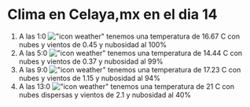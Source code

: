 # Clima en Celaya,mx en el dia 14

1. A las 1:0 !["icon weather"](http://openweathermap.org/img/w/04n.png) tenemos una temperatura de 16.67 C con nubes y  vientos de 0.45 y nubosidad al 100%
1. A las 5:0 !["icon weather"](http://openweathermap.org/img/w/04n.png) tenemos una temperatura de 14.44 C con nubes y  vientos de 0.37 y nubosidad al 99%
1. A las 9:0 !["icon weather"](http://openweathermap.org/img/w/04d.png) tenemos una temperatura de 17.23 C con nubes y  vientos de 1.15 y nubosidad al 94%
1. A las 13:0 !["icon weather"](http://openweathermap.org/img/w/03d.png) tenemos una temperatura de 21 C con nubes dispersas y  vientos de 2.1 y nubosidad al 40%
